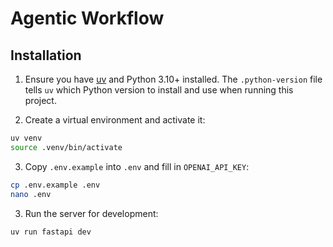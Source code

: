 # Agentic Workflow

## Installation

1. Ensure you have [uv](https://docs.astral.sh/uv/) and Python 3.10+ installed. The `.python-version` file tells `uv` which Python version to install and use when running this project.

2. Create a virtual environment and activate it:

```sh
uv venv
source .venv/bin/activate
```

3. Copy `.env.example` into `.env` and fill in `OPENAI_API_KEY`:

```sh
cp .env.example .env
nano .env
```

3. Run the server for development:

```sh
uv run fastapi dev
```
